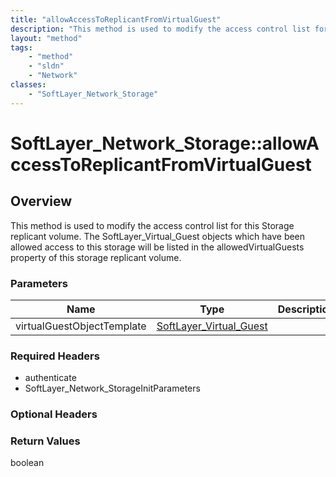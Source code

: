 ```yaml
---
title: "allowAccessToReplicantFromVirtualGuest"
description: "This method is used to modify the access control list for this Storage replicant volume.  The SoftLayer_Virtual_Guest ob... "
layout: "method"
tags:
    - "method"
    - "sldn"
    - "Network"
classes:
    - "SoftLayer_Network_Storage"
---
```

# SoftLayer_Network_Storage::allowAccessToReplicantFromVirtualGuest
## Overview 
This method is used to modify the access control list for this Storage replicant volume.  The SoftLayer_Virtual_Guest objects which have been allowed access to this storage will be listed in the allowedVirtualGuests property of this storage replicant volume. 

### Parameters 
|Name | Type | Description |
| --- | --- | --- |
|virtualGuestObjectTemplate| <a href='/reference/datatypes/SoftLayer_Virtual_Guest'>SoftLayer_Virtual_Guest </a>| |


### Required Headers
* authenticate
* SoftLayer_Network_StorageInitParameters

### Optional Headers

### Return Values
boolean

